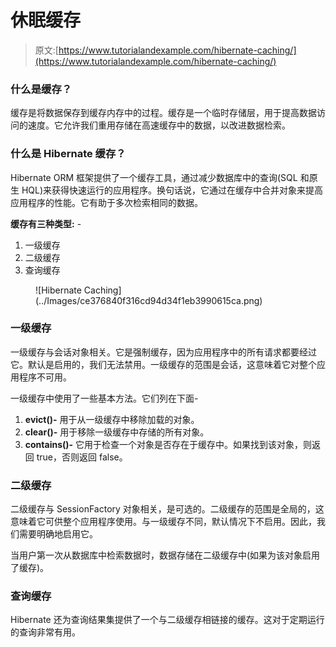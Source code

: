 # 休眠缓存

> 原文:[https://www.tutorialandexample.com/hibernate-caching/](https://www.tutorialandexample.com/hibernate-caching/)

### 什么是缓存？

缓存是将数据保存到缓存内存中的过程。缓存是一个临时存储层，用于提高数据访问的速度。它允许我们重用存储在高速缓存中的数据，以改进数据检索。

### 什么是 Hibernate 缓存？

Hibernate ORM 框架提供了一个缓存工具，通过减少数据库中的查询(SQL 和原生 HQL)来获得快速运行的应用程序。换句话说，它通过在缓存中合并对象来提高应用程序的性能。它有助于多次检索相同的数据。

**缓存有三种类型:** -

1.  一级缓存
2.  二级缓存
3.  查询缓存

<figure class="aligncenter">![Hibernate Caching](../Images/ce376840f316cd94d34f1eb3990615ca.png)</figure>

### 一级缓存

一级缓存与会话对象相关。它是强制缓存，因为应用程序中的所有请求都要经过它。默认是启用的，我们无法禁用。一级缓存的范围是会话，这意味着它对整个应用程序不可用。

一级缓存中使用了一些基本方法。它们列在下面-

1.  **evict()-** 用于从一级缓存中移除加载的对象。
2.  **clear()-** 用于移除一级缓存中存储的所有对象。
3.  **contains()-** 它用于检查一个对象是否存在于缓存中。如果找到该对象，则返回 true，否则返回 false。

### 二级缓存

二级缓存与 SessionFactory 对象相关，是可选的。二级缓存的范围是全局的，这意味着它可供整个应用程序使用。与一级缓存不同，默认情况下不启用。因此，我们需要明确地启用它。

当用户第一次从数据库中检索数据时，数据存储在二级缓存中(如果为该对象启用了缓存)。

### 查询缓存

Hibernate 还为查询结果集提供了一个与二级缓存相链接的缓存。这对于定期运行的查询非常有用。